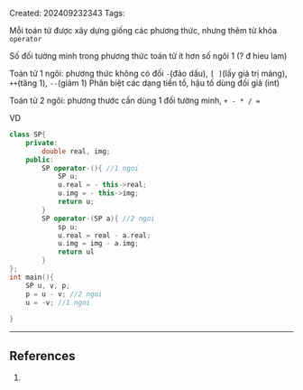 Created: 202409232343
Tags: 

Mỗi toán tử được xây dựng giống các phương thức, nhưng thêm từ khóa `operator`

Số đối tường minh trong phương thức toán tử ít hơn số ngôi 1
(? đ hieu lam)

Toán tử 1 ngôi: phương thức không có đối `-`(đảo dấu), `[ ]`(lấy giá trị mảng), `++`(tăng 1), `--`(giảm 1) 
Phân biệt các dạng tiền tồ, hậu tố dùng đối giả (int)

Toán tử 2 ngôi: phương thước cần dùng 1 đối tường minh, `+ - * / =`


VD
```C++
class SP{
	private:
		double real, img;
	public:
		SP operator-(){ //1 ngoi
			SP u;
			u.real = - this->real;
			u.img = - this->img;
			return u;
		} 
		SP operator-(SP a){ //2 ngoi
			sp u;
			u.real = real - a.real;
			u.img = img - a.img;
			return ul
		}
};
int main(){
	SP u, v, p;
	p = u - v; //2 ngoi
	u = -v; //1 ngoi
	
}
```



-----
## References
1.

